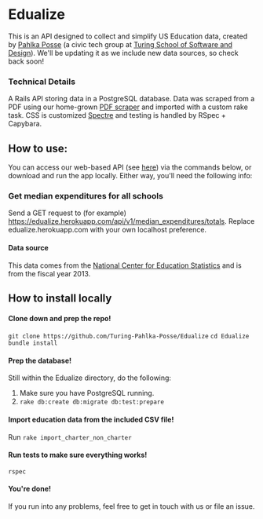 # Edualize

This is an API designed to collect and simplify US Education data, created by [Pahlka Posse](https://github.com/Turing-Pahlka-Posse) (a civic tech group at [Turing School of Software and Design](https://www.turing.io)). We'll be updating it as we include new data sources, so check back soon!

### Technical Details

A Rails API storing data in a PostgreSQL database. Data was scraped from a PDF using our home-grown [PDF scraper](https://github.com/Turing-Pahlka-Posse/pdf-translate) and imported with a custom rake task. CSS is customized [Spectre](https://picturepan2.github.io/spectre/) and testing is handled by RSpec + Capybara.

## How to use:

You can access our web-based API (see [here](https://edualize.herokuapp.com)) via the commands below, or download and run the app locally. Either way, you'll need the following info:

### Get median expenditures for all schools

Send a GET request to (for example) https://edualize.herokuapp.com/api/v1/median_expenditures/totals. Replace edualize.herokuapp.com with your own localhost preference.

#### Data source
This data comes from the [National Center for Education Statistics](https://nces.ed.gov/ccd/pub_pubdistricts.asp) and is from the fiscal year 2013.

## How to install locally

#### Clone down and prep the repo!

`git clone https://github.com/Turing-Pahlka-Posse/Edualize`
`cd Edualize`
`bundle install`

#### Prep the database!

Still within the Edualize directory, do the following:

1. Make sure you have PostgreSQL running. 
2. `rake db:create db:migrate db:test:prepare`

#### Import education data from the included CSV file!

Run `rake import_charter_non_charter`

#### Run tests to make sure everything works!

`rspec`

#### You're done!

If you run into any problems, feel free to get in touch with us or file an issue.